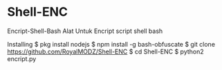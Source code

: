 # Shell-ENC
Encript-Shell-Bash
Alat Untuk Encript script shell bash

Installing
$ pkg install nodejs
$ npm install -g bash-obfuscate
$ git clone https://github.com/RoyalMODZ/Shell-ENC
$ cd Shell-ENC
$ python2 encript.py

